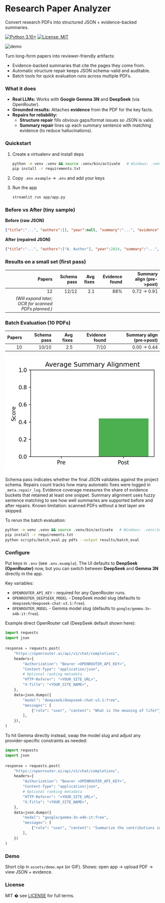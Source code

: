 # Research Paper Analyzer
Convert research PDFs into structured JSON + evidence-backed summaries.

[![Python 3.10+](https://img.shields.io/badge/python-3.10%2B-blue.svg)](https://www.python.org/)
[![License: MIT](https://img.shields.io/badge/License-MIT-yellow.svg)](LICENSE)

![demo](assets/deepseek.gif) <!-- Demo GIF showing the application workflow -->

Turn long-form papers into reviewer-friendly artifacts:
- Evidence-backed summaries that cite the pages they come from.
- Automatic structure repair keeps JSON schema-valid and auditable.
- Batch tools for quick evaluation runs across multiple PDFs.

### What it does
- **Real LLMs:** Works with **Google Gemma 3N** and **DeepSeek** (via OpenRouter).
- **Grounded results:** Attaches **evidence** from the PDF for the key facts.
- **Repairs for reliability:**
  - **Structure repair**  fills obvious gaps/format issues so JSON is valid.
  - **Summary repair**  lines up each summary sentence with matching evidence (to reduce hallucinations).

### Quickstart
1. Create a virtualenv and install deps  
   ```bash
   python -m venv .venv && source .venv/bin/activate   # Windows: .venv\Scripts\activate
   pip install -r requirements.txt
   ```
2. Copy `.env.example` -> `.env` and add your keys
3. Run the app

   ```bash
   streamlit run app/app.py
   ```

### Before vs After (tiny sample)

**Before (raw JSON)**

```json
{"title":"...", "authors":[], "year":null, "summary":"...", "evidence":[]}
```

**After (repaired JSON)**

```json
{"title":"...", "authors":["A. Author"], "year":2024, "summary":"...", "evidence":[{"page":3,"text":"..."}]}
```

### Results on a small set (first pass)

|                                               Papers | Schema pass | Avg fixes | Evidence found | Summary align (pre->post) |
| ---------------------------------------------------: | ----------: | --------: | -------------: | ------------------------: |
|                                                   12 |       12/12 |       2.1 |            88% |               0.72 -> 0.91 |
| *(Will expand later; OCR for scanned PDFs planned.)* |             |           |                |                           |

### Batch Evaluation (10 PDFs)

| Papers | Schema pass | Avg fixes | Evidence found | Summary align (pre→post) |
| ------:| -----------:| --------: | -------------:| ------------------------: |
| 10     | 10/10       | 2.5       | 7/10          | 0.00 → 0.44               |

![Average summary alignment](results/batch_eval/alignment_pre_post.png)

Schema pass indicates whether the final JSON validates against the project schema. Repairs count tracks how many automatic fixes were logged in `_meta.repair_log`. Evidence coverage measures the share of evidence buckets that retained at least one snippet. Summary alignment uses fuzzy sentence matching to see how well summaries are supported before and after repairs. Known limitation: scanned PDFs without a text layer are skipped.

To rerun the batch evaluation:

```bash
python -m venv .venv && source .venv/bin/activate   # Windows: .venv\Scripts\activate
pip install -r requirements.txt
python scripts/batch_eval.py pdfs --output results/batch_eval
```

### Configure

Put keys in `.env` (see `.env.example`). The UI defaults to **DeepSeek (OpenRouter)** now, but you can switch between **DeepSeek** and **Gemma 3N** directly in the app.

Key variables:
- `OPENROUTER_API_KEY` - required for any OpenRouter runs.
- `OPENROUTER_DEEPSEEK_MODEL` - DeepSeek model slug (defaults to `deepseek/deepseek-chat-v3.1:free`).
- `OPENROUTER_MODEL` - Gemma model slug (defaults to `google/gemma-3n-e4b-it:free`).

Example direct OpenRouter call (DeepSeek default shown here):

```python
import requests
import json

response = requests.post(
    "https://openrouter.ai/api/v1/chat/completions",
    headers={
        "Authorization": "Bearer <OPENROUTER_API_KEY>",
        "Content-Type": "application/json",
        # Optional ranking metadata
        "HTTP-Referer": "<YOUR_SITE_URL>",
        "X-Title": "<YOUR_SITE_NAME>",
    },
    data=json.dumps({
        "model": "deepseek/deepseek-chat-v3.1:free",
        "messages": [
            {"role": "user", "content": "What is the meaning of life?"}
        ],
    }),
)
```

To hit Gemma directly instead, swap the model slug and adjust any provider-specific constraints as needed:

```python
import requests
import json

response = requests.post(
    "https://openrouter.ai/api/v1/chat/completions",
    headers={
        "Authorization": "Bearer <OPENROUTER_API_KEY>",
        "Content-Type": "application/json",
        # Optional ranking metadata
        "HTTP-Referer": "<YOUR_SITE_URL>",
        "X-Title": "<YOUR_SITE_NAME>",
    },
    data=json.dumps({
        "model": "google/gemma-3n-e4b-it:free",
        "messages": [
            {"role": "user", "content": "Summarize the contributions in JSON."}
        ],
    })
)
```

### Demo

Short clip in `assets/demo.mp4` (or GIF). Shows: open app -> upload PDF -> view JSON + evidence.

### License

MIT � see [LICENSE](LICENSE) for full terms.
